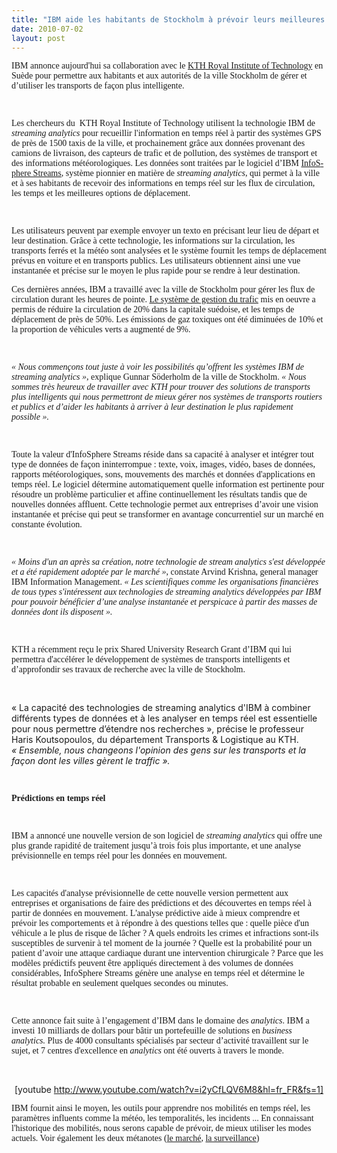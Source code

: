 ```yaml
---
title: "IBM aide les habitants de Stockholm à prévoir leurs meilleures options de déplacement"
date: 2010-07-02
layout: post
---
```


<p class="MsoNormal"><font face="Verdana"><span>IBM annonce aujourd'hui sa collaboration avec le </span><span lang="EN-US"><a href="http://www.kth.se/?l=en_UK"><span lang="FR">KTH</span><span lang="FR"> Royal Institute of Technology</span></a></span><span lang="EN-US"> </span><span>en Suède pour permettre aux habitants et aux autorités de la ville Stockholm de gérer et d’utiliser les transports de façon plus intelligente.</span></font></p> <p class="MsoNormal"><span><font face="Verdana"> </font></span></p> <p class="MsoNormal"><font face="Verdana"><span>Les chercheurs du<span>  </span>KTH Royal Institute of Technology utilisent la technologie IBM de <em>streaming analytics</em> pour recueillir l'information en temps réel à partir des systèmes GPS de près de 1500 taxis de la ville, et prochainement grâce aux données provenant des camions de livraison, des capteurs de trafic et de pollution, des systèmes de transport et des informations météorologiques. Les données sont traitées par le logiciel d’IBM </span><span lang="EN-US"><a href="http://www-01.ibm.com/software/data/infosphere/streams/" target="_blank"><span lang="FR">InfoSphere Streams</span></a></span><span>, système pionnier en matière de <em>streaming analytics</em>, qui permet à la ville et à ses habitants de recevoir des informations en temps réel sur les flux de circulation, les temps et les meilleures options de déplacement.</span></font></p> <p class="MsoNormal"><span><font face="Verdana"> </font></span></p> <p class="MsoNormal"><span><font face="Verdana">Les utilisateurs peuvent par exemple envoyer un texto en précisant leur lieu de départ et leur destination. Grâce à cette technologie, les informations sur la circulation, les transports ferrés et la météo sont analysées et le système fournit les temps de déplacement prévus en voiture et en transports publics. Les utilisateurs obtiennent ainsi une vue instantanée et précise sur le moyen le plus rapide pour se rendre à leur destination. </font></span></p>  <!--more-->  <p class="MsoNormal"><span><font face="Verdana"></font></span></p> <p class="MsoNormal"><span><font face="Verdana">Ces dernières années, IBM a travaillé avec la ville de Stockholm pour gérer les flux de circulation durant les heures de pointe. </font><a href="http://www.ibm.com/podcasts/howitworks/040207/index.shtml" target="_blank"><font face="Verdana">Le système de gestion du trafic</font></a><font face="Verdana"> mis en oeuvre a permis de réduire la circulation de 20% dans la capitale suédoise, et les temps de déplacement de près de 50%. Les émissions de gaz toxiques ont été diminuées de 10% et la proportion de véhicules verts a augmenté de 9%.</font></span></p> <p class="MsoNormal"><span><font face="Verdana"> </font></span></p> <p class="MsoNormal"><font face="Verdana"><em><span>« Nous commençons tout juste à voir les possibilités qu’offrent les systèmes IBM de streaming analytics »</span></em><span>, explique Gunnar Söderholm de la ville de Stockholm. <em>« Nous sommes très heureux de travailler avec KTH pour trouver des solutions de transports plus intelligents qui nous permettront de mieux gérer nos systèmes de transports routiers et publics et d’aider les habitants à arriver à leur destination le plus rapidement possible ».</em></span></font></p> <p class="MsoNormal"><span><font face="Verdana"> </font></span></p> <p class="MsoNormal"><span><font face="Verdana">Toute la valeur d'InfoSphere Streams réside dans sa capacité à analyser et intégrer tout type de données de façon ininterrompue : texte, voix, images, vidéo, bases de données, rapports météorologiques, sons, mouvements des marchés et données d'applications en temps réel. Le logiciel détermine automatiquement quelle information est pertinente pour résoudre un problème particulier et affine continuellement les résultats tandis que de nouvelles données affluent. Cette technologie permet aux entreprises d’avoir une vision instantanée et précise qui peut se transformer en avantage concurrentiel sur un marché en constante évolution.</font></span></p> <p class="MsoNormal"><span><font face="Verdana"> </font></span></p> <p class="MsoNormal"><font face="Verdana"><em><span>« Moins d'un an après sa création, notre technologie de stream analytics s'est développée et a été rapidement adoptée par le marché »</span></em><span>, constate Arvind Krishna, general manager IBM Information Management. <em>« Les scientifiques comme les organisations financières de tous types s'intéressent aux technologies de streaming analytics développées par IBM pour pouvoir bénéficier d’une analyse instantanée et perspicace à partir des masses de données dont ils disposent ».</em></span></font></p> <p class="MsoNormal"><span><font face="Verdana"> </font></span></p> <p class="MsoNormal"><span><font face="Verdana">KTH a récemment reçu le prix Shared University Research Grant d’IBM qui lui permettra d'accélérer le développement de systèmes de transports intelligents et d’approfondir ses travaux de recherche avec la ville de Stockholm.</font></span></p> <p class="MsoNormal"><span><font face="Verdana"> </font></span></p> <p class="MsoNormal"><font face="Ve
rdana"><em><span>« La capacité des technologies de streaming analytics d'IBM à combiner différents types de données et à les analyser en temps réel est essentielle pour nous permettre d’étendre nos recherches »,</span></em><span> précise le professeur Haris Koutsopoulos, du département Transports & Logistique au KTH. <em>« Ensemble, nous changeons l'opinion des gens sur les transports et la façon dont les villes gèrent le traffic ».</em></span></font></p> <p class="MsoNormal"><span><font face="Verdana"> </font></span></p> <p class="MsoNormal"><font face="Verdana"><strong><span>Prédictions en temps réel</span></strong><span></span></font></p> <p class="MsoNormal"><span><font face="Verdana"> </font></span></p> <p class="MsoNormal"><span><font face="Verdana">IBM a annoncé une nouvelle version de son logiciel de <em>streaming analytics</em> qui offre une plus grande rapidité de traitement jusqu’à trois fois plus importante, et une analyse prévisionnelle en temps réel pour les données en mouvement.</font></span></p> <p class="MsoNormal"><span><font face="Verdana"> </font></span></p> <p class="MsoNormal"><span><font face="Verdana">Les capacités d'analyse prévisionnelle de cette nouvelle version permettent aux entreprises et organisations de faire des prédictions et des découvertes en temps réel à partir de données en mouvement. L'analyse prédictive aide à mieux comprendre et prévoir les comportements et à répondre à des questions telles que : quelle pièce d'un véhicule a le plus de risque de lâcher ? A quels endroits les crimes et infractions sont-ils susceptibles de survenir à tel moment de la journée ? Quelle est la probabilité pour un patient d’avoir une attaque cardiaque durant une intervention chirurgicale ? Parce que les modèles prédictifs peuvent être appliqués directement à des volumes de données considérables, InfoSphere Streams génère une analyse en temps réel et détermine le résultat probable en seulement quelques secondes ou minutes.</font></span></p> <p class="MsoNormal"><span><font face="Verdana"> </font></span></p> <p class="MsoNormal"><span><font face="Verdana">Cette annonce fait suite à l’engagement d’IBM dans le domaine des <em>analytics</em>. IBM a investi 10 milliards de dollars pour bâtir un portefeuille de solutions en <em>business analytics.</em> Plus de 4000 consultants spécialisés par secteur d’activité travaillent sur le sujet, et 7 centres d'excellence en <em>analytics</em> ont été ouverts à travers le monde.</font></span></p> <p class="MsoNormal"> </p> <p style="text-align: center">  [youtube http://www.youtube.com/watch?v=i2yCfLQV6M8&hl=fr_FR&fs=1]</p> <p class="MsoNormal"><font face="Verdana"><span>IBM fournit ainsi le moyen, les outils pour apprendre nos mobilités en temps réel, les paramètres influents comme la météo, les temporalités, les incidents ... En connaissant l'historique des mobilités, nous serons capable de prévoir, de mieux utiliser les modes actuels. Voir également les deux métanotes (<a href="/2010/03/metanote-tdf-2-le-marche-des-mobilites-20.html" target="_blank">le marché</a>, <a href="/2010/03/apres-la-surveillance-la-sousveillance.html" target="_blank">la surveillance</a>)</span></font></p>